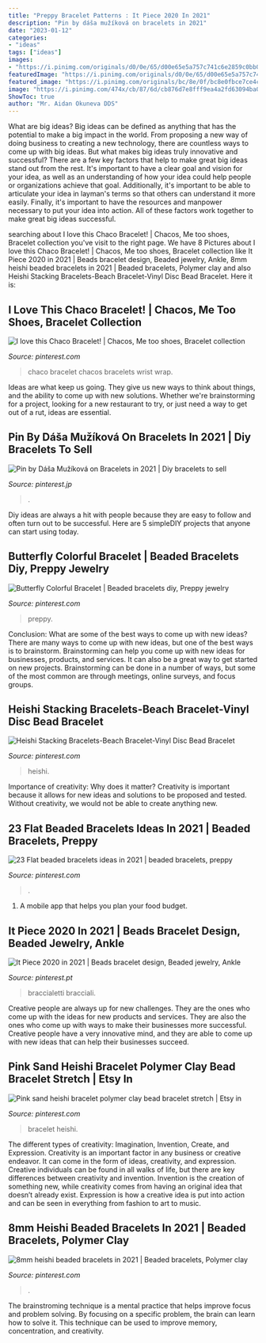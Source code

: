 ```yaml
---
title: "Preppy Bracelet Patterns : It Piece 2020 In 2021"
description: "Pin by dáša mužíková on bracelets in 2021"
date: "2023-01-12"
categories:
- "ideas"
tags: ["ideas"]
images:
- "https://i.pinimg.com/originals/d0/0e/65/d00e65e5a757c741c6e2859c0bb02eb3.jpg"
featuredImage: "https://i.pinimg.com/originals/d0/0e/65/d00e65e5a757c741c6e2859c0bb02eb3.jpg"
featured_image: "https://i.pinimg.com/originals/bc/8e/0f/bc8e0fbce7ce4c5037e0b43891ebaaaa.jpg"
image: "https://i.pinimg.com/474x/cb/87/6d/cb876d7e8fff9ea4a2fd63094ba017bb.jpg"
ShowToc: true
author: "Mr. Aidan Okuneva DDS"
---
```



What are big ideas?
Big ideas can be defined as anything that has the potential to make a big impact in the world. From proposing a new way of doing business to creating a new technology, there are countless ways to come up with big ideas. But what makes big ideas truly innovative and successful? There are a few key factors that help to make great big ideas stand out from the rest. 
It's important to have a clear goal and vision for your idea, as well as an understanding of how your idea could help people or organizations achieve that goal. Additionally, it's important to be able to articulate your idea in layman's terms so that others can understand it more easily. Finally, it's important to have the resources and manpower necessary to put your idea into action. All of these factors work together to make great big ideas successful.

	

		
searching about I love this Chaco Bracelet! | Chacos, Me too shoes, Bracelet collection you've visit to the right page. We have 8 Pictures about I love this Chaco Bracelet! | Chacos, Me too shoes, Bracelet collection like It Piece 2020 in 2021 | Beads bracelet design, Beaded jewelry, Ankle, 8mm heishi beaded bracelets in 2021 | Beaded bracelets, Polymer clay and also Heishi Stacking Bracelets-Beach Bracelet-Vinyl Disc Bead Bracelet. Here it is:
		
    
## I Love This Chaco Bracelet! | Chacos, Me Too Shoes, Bracelet Collection

<img loading=lazy src="https://i.pinimg.com/originals/f2/48/4b/f2484b5559231311df339bc4feec097d.jpg" onerror="this.onerror=null;this.src='https://tse1.mm.bing.net/th?id=OIP.OtuBQNoF2mfsERV7fB4usQHaLH&amp;pid=15.1';" alt="I love this Chaco Bracelet! | Chacos, Me too shoes, Bracelet collection">

_Source: pinterest.com_

>chaco bracelet chacos bracelets wrist wrap. 

	

Ideas are what keep us going. They give us new ways to think about things, and the ability to come up with new solutions. Whether we're brainstorming for a project, looking for a new restaurant to try, or just need a way to get out of a rut, ideas are essential.

    
## Pin By Dáša Mužíková On Bracelets In 2021 | Diy Bracelets To Sell

<img loading=lazy src="https://i.pinimg.com/originals/bc/8e/0f/bc8e0fbce7ce4c5037e0b43891ebaaaa.jpg" onerror="this.onerror=null;this.src='https://tse1.mm.bing.net/th?id=OIP._zWh3h5RpWvFu3nPF4H61wHaIo&amp;pid=15.1';" alt="Pin by Dáša Mužíková on Bracelets in 2021 | Diy bracelets to sell">

_Source: pinterest.jp_

>. 

	

Diy ideas are always a hit with people because they are easy to follow and often turn out to be successful. Here are 5 simpleDIY projects that anyone can start using today.

    
## Butterfly Colorful Bracelet | Beaded Bracelets Diy, Preppy Jewelry

<img loading=lazy src="https://i.pinimg.com/originals/a7/d6/14/a7d61428b7bbe4ddfdd9b6a9274f9800.jpg" onerror="this.onerror=null;this.src='https://tse3.mm.bing.net/th?id=OIP.EOm4x4YvYApXoFlJopBkKgHaJ4&amp;pid=15.1';" alt="Butterfly Colorful Bracelet | Beaded bracelets diy, Preppy jewelry">

_Source: pinterest.com_

>preppy. 

	

Conclusion: What are some of the best ways to come up with new ideas?
There are many ways to come up with new ideas, but one of the best ways is to brainstorm. Brainstorming can help you come up with new ideas for businesses, products, and services. It can also be a great way to get started on new projects. Brainstorming can be done in a number of ways, but some of the most common are through meetings, online surveys, and focus groups.

    
## Heishi Stacking Bracelets-Beach Bracelet-Vinyl Disc Bead Bracelet

<img loading=lazy src="https://i.pinimg.com/736x/aa/53/db/aa53db81263406378882664a28512c1b.jpg" onerror="this.onerror=null;this.src='https://tse4.mm.bing.net/th?id=OIP.2xCixU2lv7HUg0j2Q7mjWAHaJ3&amp;pid=15.1';" alt="Heishi Stacking Bracelets-Beach Bracelet-Vinyl Disc Bead Bracelet">

_Source: pinterest.com_

>heishi. 

	

Importance of creativity: Why does it matter?
Creativity is important because it allows for new ideas and solutions to be proposed and tested. Without creativity, we would not be able to create anything new.

    
## 23 Flat Beaded Bracelets Ideas In 2021 | Beaded Bracelets, Preppy

<img loading=lazy src="https://i.pinimg.com/474x/cb/87/6d/cb876d7e8fff9ea4a2fd63094ba017bb.jpg" onerror="this.onerror=null;this.src='https://tse3.mm.bing.net/th?id=OIP.dDGfCHouT49TBfP6eukTegAAAA&amp;pid=15.1';" alt="23 Flat beaded bracelets ideas in 2021 | beaded bracelets, preppy">

_Source: pinterest.com_

>. 

	

1. A mobile app that helps you plan your food budget.

    
## It Piece 2020 In 2021 | Beads Bracelet Design, Beaded Jewelry, Ankle

<img loading=lazy src="https://i.pinimg.com/736x/08/c9/4b/08c94b16668bcbb53519fa1a25bdae26.jpg" onerror="this.onerror=null;this.src='https://tse2.mm.bing.net/th?id=OIP.RpJyBvd5cZjUlgG1z2u0kwHaHa&amp;pid=15.1';" alt="It Piece 2020 in 2021 | Beads bracelet design, Beaded jewelry, Ankle">

_Source: pinterest.pt_

>braccialetti bracciali. 

	

Creative people are always up for new challenges. They are the ones who come up with the ideas for new products and services. They are also the ones who come up with ways to make their businesses more successful. Creative people have a very innovative mind, and they are able to come up with new ideas that can help their businesses succeed.

    
## Pink Sand Heishi Bracelet Polymer Clay Bead Bracelet Stretch | Etsy In

<img loading=lazy src="https://i.pinimg.com/originals/d0/0e/65/d00e65e5a757c741c6e2859c0bb02eb3.jpg" onerror="this.onerror=null;this.src='https://tse1.mm.bing.net/th?id=OIP.YuPnuzoRAaQ5qoTc5_SALAHaHY&amp;pid=15.1';" alt="Pink sand heishi bracelet polymer clay bead bracelet stretch | Etsy in">

_Source: pinterest.com_

>bracelet heishi. 

	

The different types of creativity: Imagination, Invention, Create, and Expression.
Creativity is an important factor in any business or creative endeavor. It can come in the form of ideas, creativity, and expression. Creative individuals can be found in all walks of life, but there are key differences between creativity and invention. Invention is the creation of something new, while creativity comes from having an original idea that doesn’t already exist. Expression is how a creative idea is put into action and can be seen in everything from fashion to art to music.

    
## 8mm Heishi Beaded Bracelets In 2021 | Beaded Bracelets, Polymer Clay

<img loading=lazy src="https://i.pinimg.com/236x/c3/fd/63/c3fd6370fca286c517fa6cd512af8db7.jpg?nii=t" onerror="this.onerror=null;this.src='https://tse1.mm.bing.net/th?id=OIP.fJfVLEnRSmx-RMebvlDPjgAAAA&amp;pid=15.1';" alt="8mm heishi beaded bracelets in 2021 | Beaded bracelets, Polymer clay">

_Source: pinterest.com_

>. 

	

The brainstroming technique is a mental practice that helps improve focus and problem solving. By focusing on a specific problem, the brain can learn how to solve it. This technique can be used to improve memory, concentration, and creativity.


